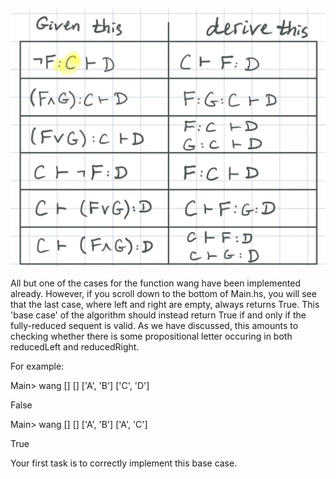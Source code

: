 ![Summaries of things](image.png)


All but one of the cases for the function wang have been implemented already. However, if you scroll down to the bottom of Main.hs, you will see that the last case, where left and right are empty, always returns True. This 'base case' of the algorithm should instead return True if and only if the fully-reduced sequent is valid. As we have discussed, this amounts to checking whether there is some propositional letter occuring in both reducedLeft and reducedRight.

For example:

Main> wang [] [] ['A', 'B'] ['C', 'D']

False

Main> wang [] [] ['A', 'B'] ['A', 'C']

True

Your first task is to correctly implement this base case.

